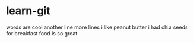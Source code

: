# learn-git
words are cool
another line
more lines
i like peanut butter
i had chia seeds for breakfast
food is so great
